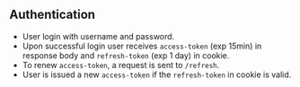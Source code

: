 ## Authentication
- User login with username and password.
- Upon successful login user receives `access-token` (exp 15min) in response body and `refresh-token` (exp 1 day) in cookie.
- To renew `access-token`, a request is sent to `/refresh`.
- User is issued a new `access-token` if the `refresh-token` in cookie is valid.

